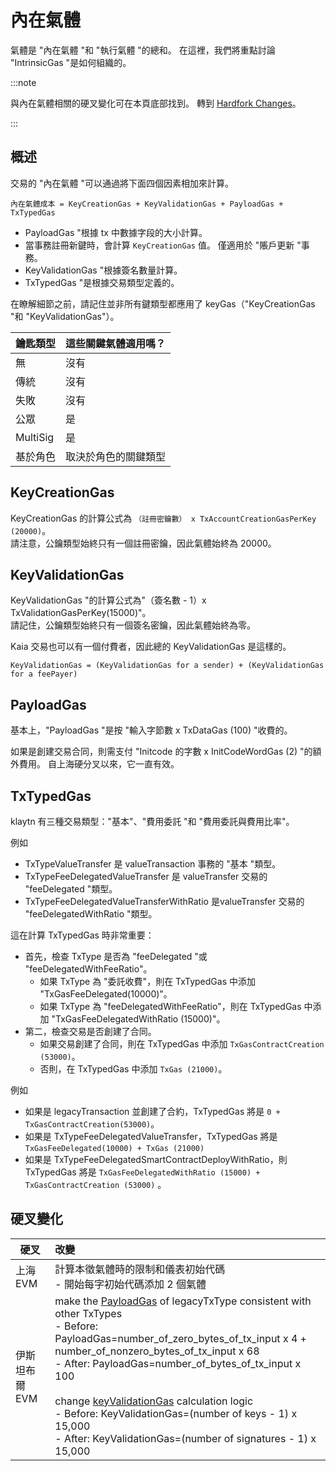 # 內在氣體

氣體是 "內在氣體 "和 "執行氣體 "的總和。 在這裡，我們將重點討論 "IntrinsicGas "是如何組織的。

:::note

與內在氣體相關的硬叉變化可在本頁底部找到。 轉到 [Hardfork Changes](#hardfork-changes)。

:::

## 概述

交易的 "內在氣體 "可以通過將下面四個因素相加來計算。

```
內在氣體成本 = KeyCreationGas + KeyValidationGas + PayloadGas + TxTypedGas
```

- PayloadGas "根據 tx 中數據字段的大小計算。
- 當事務註冊新鍵時，會計算 `KeyCreationGas` 值。 僅適用於 "賬戶更新 "事務。
- KeyValidationGas "根據簽名數量計算。
- TxTypedGas "是根據交易類型定義的。

在瞭解細節之前，請記住並非所有鍵類型都應用了 keyGas（"KeyCreationGas "和 "KeyValidationGas"）。

| 鑰匙類型     | 這些關鍵氣體適用嗎？ |
| :------- | :--------- |
| 無        | 沒有         |
| 傳統       | 沒有         |
| 失敗       | 沒有         |
| 公眾       | 是          |
| MultiSig | 是          |
| 基於角色     | 取決於角色的關鍵類型 |

## KeyCreationGas <a id="keycreationgas"></a>

KeyCreationGas 的計算公式為 `（註冊密鑰數） x TxAccountCreationGasPerKey (20000)`。  
請注意，公鑰類型始終只有一個註冊密鑰，因此氣體始終為 20000。

## KeyValidationGas <a id="keyvalidationgas"></a>

KeyValidationGas "的計算公式為"（簽名數 - 1）x TxValidationGasPerKey(15000)"。  
請記住，公鑰類型始終只有一個簽名密鑰，因此氣體始終為零。

Kaia 交易也可以有一個付費者，因此總的 KeyValidationGas 是這樣的。

```
KeyValidationGas = (KeyValidationGas for a sender) + (KeyValidationGas for a feePayer)
```

## PayloadGas <a id="payloadgas"></a>

基本上，"PayloadGas "是按 "輸入字節數 x TxDataGas (100) "收費的。

如果是創建交易合同，則需支付 "Initcode 的字數 x InitCodeWordGas (2) "的額外費用。 自上海硬分叉以來，它一直有效。

## TxTypedGas <a id="txtypedgas"></a>

klaytn 有三種交易類型："基本"、"費用委託 "和 "費用委託與費用比率"。

例如

- TxTypeValueTransfer 是 valueTransaction 事務的 "基本 "類型。
- TxTypeFeeDelegatedValueTransfer 是 valueTransfer 交易的 "feeDelegated "類型。
- TxTypeFeeDelegatedValueTransferWithRatio 是valueTransfer 交易的 "feeDelegatedWithRatio "類型。

這在計算 TxTypedGas 時非常重要：

- 首先，檢查 TxType 是否為 "feeDelegated "或 "feeDelegatedWithFeeRatio"。
  - 如果 TxType 為 "委託收費"，則在 TxTypedGas 中添加 "TxGasFeeDelegated(10000)"。
  - 如果 TxType 為 "feeDelegatedWithFeeRatio"，則在 TxTypedGas 中添加 "TxGasFeeDelegatedWithRatio (15000)"。
- 第二，檢查交易是否創建了合同。
  - 如果交易創建了合同，則在 TxTypedGas 中添加 `TxGasContractCreation (53000)`。
  - 否則，在 TxTypedGas 中添加 `TxGas (21000)`。

例如

- 如果是 legacyTransaction 並創建了合約，TxTypedGas 將是 `0 + TxGasContractCreation(53000)`。
- 如果是 TxTypeFeeDelegatedValueTransfer，TxTypedGas 將是 `TxGasFeeDelegated(10000) + TxGas (21000)`
- 如果是 TxTypeFeeDelegatedSmartContractDeployWithRatio，則 TxTypedGas 將是 `TxGasFeeDelegatedWithRatio (15000) + TxGasContractCreation (53000)` 。

## 硬叉變化

| 硬叉        | 改變                                                                                                                                                                                                                                                                                                                                                                                                                                                                                                                                                                                                                                                                                                                                                                                                                                                                                                                                      |
| --------- | :-------------------------------------------------------------------------------------------------------------------------------------------------------------------------------------------------------------------------------------------------------------------------------------------------------------------------------------------------------------------------------------------------------------------------------------------------------------------------------------------------------------------------------------------------------------------------------------------------------------------------------------------------------------------------------------------------------------------------------------------------------------------------------------------------------------------------------------------------------------------------------------------------------------------------------------- |
| 上海 EVM    | 計算本徵氣體時的限制和儀表初始代碼<br/>- 開始每字初始代碼添加 2 個氣體                                                                                                                                                                                                                                                                                                                                                                                                                                                                                                                                                                                                                                                                                                                                                                                                                                                                                                |
| 伊斯坦布爾 EVM | make the [PayloadGas](#payloadgas) of legacyTxType consistent with other TxTypes<br/>- Before: PayloadGas=number_of_zero_bytes_of_tx_input x 4 + number_of_nonzero_bytes_of_tx_input x 68 <br/> - After: PayloadGas=number_of_bytes_of_tx_input x 100<br/><br/>change [keyValidationGas](#keyvalidationgas) calculation logic<br/>- Before: KeyValidationGas=(number of keys - 1) x 15,000<br/>- After: KeyValidationGas=(number of signatures - 1) x 15,000 |

